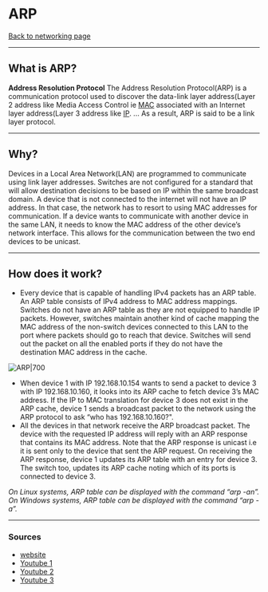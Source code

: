 # ARP
[Back to networking page](../index.md)
- --
## What is ARP?
**Address Resolution Protocol**
The Address Resolution Protocol(ARP) is a communication protocol used to discover the data-link layer address(Layer 2 address like Media Access Control ie [MAC](MAC.md) associated with an Internet layer address(Layer 3 address like [IP](IP.md). ... As a result, ARP is said to be a link layer protocol.
- --
## Why?
Devices in a Local Area Network(LAN) are programmed to communicate using link layer addresses. Switches are not configured for a standard that will allow destination decisions to be based on IP within the same broadcast domain. A device that is not connected to the internet will not have an IP address. In that case, the network has to resort to using MAC addresses for communication. If a device wants to communicate with another device in the same LAN, it needs to know the MAC address of the other device’s network interface. This allows for the communication between the two end devices to be unicast.
- --
## How does it work?
- Every device that is capable of handling IPv4 packets has an ARP table. An ARP table consists of IPv4 address to MAC address mappings. Switches do not have an ARP table as they are not equipped to handle IP packets. However, switches maintain another kind of cache mapping the MAC address of the non-switch devices connected to this LAN to the port where packets should go to reach that device. Switches will send out the packet on all the enabled ports if they do not have the destination MAC address in the cache.

![ARP|700](https://www.section.io/engineering-education/address-resolution-protocol/arpExample.jpg)
- When device 1 with IP 192.168.10.154 wants to send a packet to device 3 with IP 192.168.10.160, it looks into its ARP cache to fetch device 3’s MAC address. If the IP to MAC translation for device 3 does not exist in the ARP cache, device 1 sends a broadcast packet to the network using the ARP protocol to ask “who has 192.168.10.160?".
- All the devices in that network receive the ARP broadcast packet. The device with the requested IP address will reply with an ARP response that contains its MAC address. Note that the ARP response is unicast i.e it is sent only to the device that sent the ARP request. On receiving the ARP response, device 1 updates its ARP table with an entry for device 3. The switch too, updates its ARP cache noting which of its ports is connected to device 3.

_On Linux systems, ARP table can be displayed with the command “arp -an”._
_On Windows systems, ARP table can be displayed with the command “arp -a”._

- --
### Sources
- [website](https://www.section.io/engineering-education/address-resolution-protocol/)
- [Youtube 1](https://youtu.be/tXzKjtMHgWI)
- [Youtube 2](https://youtu.be/cn8Zxh9bPio)
- [Youtube 3](https://youtu.be/EC1slXCT3bg)